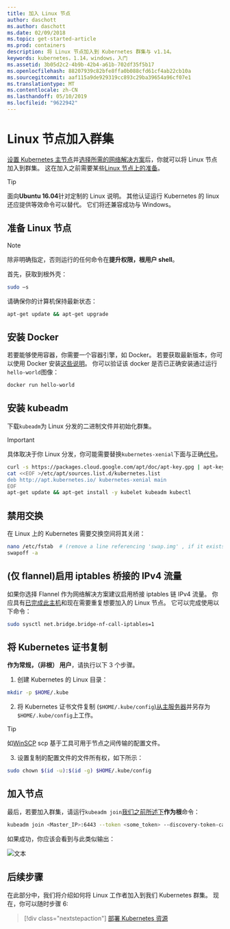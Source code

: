 ```yaml
---
title: 加入 Linux 节点
author: daschott
ms.author: daschott
ms.date: 02/09/2018
ms.topic: get-started-article
ms.prod: containers
description: 将 Linux 节点加入到 Kubernetes 群集与 v1.14。
keywords: kubernetes，1.14，windows，入门
ms.assetid: 3b05d2c2-4b9b-42b4-a61b-702df35f5b17
ms.openlocfilehash: 88207939c82bfe8ffa0b088cfd61cf4ab22cb10a
ms.sourcegitcommit: aaf115a9de929319cc893c29ba39654a96cf07e1
ms.translationtype: MT
ms.contentlocale: zh-CN
ms.lasthandoff: 05/10/2019
ms.locfileid: "9622942"
---
```

# <a name="joining-linux-nodes-to-a-cluster"></a>Linux 节点加入群集

[设置 Kubernetes 主节点](creating-a-linux-master.md)并[选择所需的网络解决方案](network-topologies.md)后，你就可以将 Linux 节点加入到群集。 这在加入之前需要某些[Linux 节点上的准备](joining-linux-workers.md#preparing-a-linux-node)。
> [!tip]
> 面向**Ubuntu 16.04**针对定制的 Linux 说明。 其他认证运行 Kubernetes 的 linux 还应提供等效命令可以替代。 它们将还兼容成功与 Windows。

## <a name="preparing-a-linux-node"></a>准备 Linux 节点

> [!NOTE]
> 除非明确指定，否则运行的任何命令在**提升权限，根用户 shell**。

首先，获取到根外壳：

```bash
sudo –s
```

请确保你的计算机保持最新状态：

```bash
apt-get update && apt-get upgrade
```

## <a name="install-docker"></a>安装 Docker

若要能够使用容器，你需要一个容器引擎，如 Docker。 若要获取最新版本，你可以使用 Docker 安装[这些说明](https://docs.docker.com/install/linux/docker-ce/ubuntu/)。 你可以验证该 docker 是否已正确安装通过运行`hello-world`图像：

```bash
docker run hello-world
```

## <a name="install-kubeadm"></a>安装 kubeadm

下载`kubeadm`为 Linux 分发的二进制文件并初始化群集。

> [!Important]  
> 具体取决于你 Linux 分发，你可能需要替换`kubernetes-xenial`下面与正确[代号](https://wiki.ubuntu.com/Releases)。

``` bash
curl -s https://packages.cloud.google.com/apt/doc/apt-key.gpg | apt-key add -
cat <<EOF >/etc/apt/sources.list.d/kubernetes.list
deb http://apt.kubernetes.io/ kubernetes-xenial main
EOF
apt-get update && apt-get install -y kubelet kubeadm kubectl 
```

## <a name="disable-swap"></a>禁用交换

在 Linux 上的 Kubernetes 需要交换空间将其关闭：

``` bash
nano /etc/fstab  # (remove a line referencing 'swap.img' , if it exists)
swapoff -a
```

## <a name="flannel-only-enable-bridged-ipv4-traffic-to-iptables"></a>(仅 flannel)启用 iptables 桥接的 IPv4 流量

如果你选择 Flannel 作为网络解决方案建议启用桥接 iptables 链 IPv4 流量。 你应具有[已完成此主机](network-topologies.md#flannel-in-host-gateway-mode)和现在需要重复想要加入的 Linux 节点。 它可以完成使用以下命令：

``` bash
sudo sysctl net.bridge.bridge-nf-call-iptables=1
```

## <a name="copy-kubernetes-certificate"></a>将 Kubernetes 证书复制

**作为常规，（非根） 用户**，请执行以下 3 个步骤。

1. 创建 Kubernetes 的 Linux 目录：

```bash
mkdir -p $HOME/.kube
```

2. 将 Kubernetes 证书文件复制 (`$HOME/.kube/config`)[从主服务器](./creating-a-linux-master.md#collect-cluster-information)并另存为`$HOME/.kube/config`上工作。

> [!tip]
> 如[WinSCP](https://winscp.net/eng/download.php) scp 基于工具可用于节点之间传输的配置文件。

3. 设置复制的配置文件的文件所有权，如下所示：

``` bash
sudo chown $(id -u):$(id -g) $HOME/.kube/config
```

## <a name="joining-node"></a>加入节点

最后，若要加入群集，请运行`kubeadm join`[我们之前所述下](./creating-a-linux-master.md#initialize-master)**作为根**命令：

```bash
kubeadm join <Master_IP>:6443 --token <some_token> --discovery-token-ca-cert-hash <some_hash>
```

如果成功，你应该会看到与此类似输出：

![文本](./media/node-join.png)

## <a name="next-steps"></a>后续步骤

在此部分中，我们将介绍如何将 Linux 工作者加入到我们 Kubernetes 群集。 现在，你可以随时步骤 6:
> [!div class="nextstepaction"]
> [部署 Kubernetes 资源](./deploying-resources.md)
